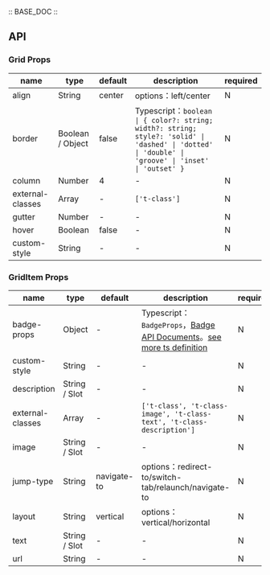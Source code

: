:: BASE_DOC ::

## API
### Grid Props

name | type | default | description | required
-- | -- | -- | -- | --
align | String | center | options：left/center | N
border | Boolean / Object | false | Typescript：`boolean \| { color?: string; width?: string; style?: 'solid' \| 'dashed' \| 'dotted' \| 'double' \| 'groove' \| 'inset' \| 'outset' }` | N
column | Number | 4 | \- | N
external-classes | Array | - | `['t-class']` | N
gutter | Number | - | \- | N
hover | Boolean | false | \- | N
custom-style | String | - | \- | N

### GridItem Props

name | type | default | description | required
-- | -- | -- | -- | --
badge-props | Object | - | Typescript：`BadgeProps`，[Badge API Documents](./badge?tab=api)。[see more ts definition](https://github.com/Tencent/tdesign-miniprogram/tree/develop/src/grid/type.ts) | N
custom-style | String | - | \- | N
description | String / Slot | - | \- | N
external-classes | Array | - | `['t-class', 't-class-image', 't-class-text', 't-class-description']` | N
image | String / Slot | - | \- | N
jump-type | String | navigate-to | options：redirect-to/switch-tab/relaunch/navigate-to | N
layout | String | vertical | options：vertical/horizontal | N
text | String / Slot | - | \- | N
url | String | - | \- | N
